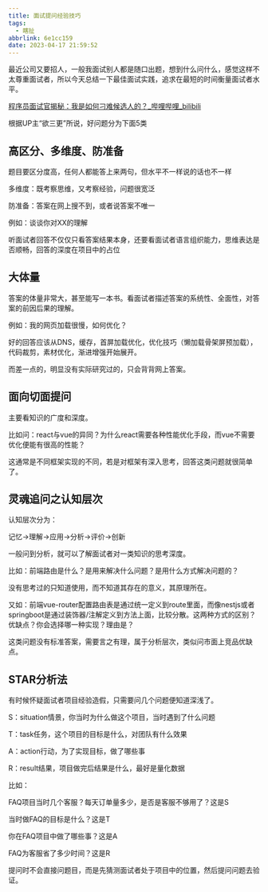 ```yaml
---
title: 面试提问经验技巧
tags:
  - 瞎扯
abbrlink: 6e1cc159
date: 2023-04-17 21:59:52
---
```


最近公司又要招人，一般我面试别人都是随口出题，想到什么问什么，感觉这样不太尊重面试者，所以今天总结一下最佳面试实践，追求在最短的时间衡量面试者水平。



[程序员面试官揭秘：我是如何刁难候选人的？_哔哩哔哩_bilibili](https://www.bilibili.com/video/BV1Jt411J7Ey/)

根据UP主“欲三更”所说，好问题分为下面5类

## 高区分、多维度、防准备

题目要区分度高，任何人都能答上来两句，但水平不一样说的话也不一样

多维度：既考察思维，又考察经验，问题很宽泛

防准备：答案在网上搜不到，或者说答案不唯一



例如：谈谈你对XX的理解

听面试者回答不仅仅只看答案结果本身，还要看面试者语言组织能力，思维表达是否顺畅，回答的深度在项目中的占位





## 大体量

答案的体量非常大，甚至能写一本书。看面试者描述答案的系统性、全面性，对答案的前因后果的理解。

例如：我的网页加载很慢，如何优化？

好的回答应该从DNS，缓存，首屏加载优化，优化技巧（懒加载骨架屏预加载），代码裁剪，素材优化，渐进增强开始展开。

而差一点的，明显没有实际研究过的，只会背背网上答案。





## 面向切面提问

主要看知识的广度和深度。

比如问：react与vue的异同？为什么react需要各种性能优化手段，而vue不需要优化便能有很高的性能？

这通常是不同框架实现的不同，若是对框架有深入思考，回答这类问题就很简单了。



## 灵魂追问之认知层次

认知层次分为：

记忆->理解->应用->分析->评价->创新

一般问到分析，就可以了解面试者对一类知识的思考深度。

比如：前端路由是什么？是用来解决什么问题？是用什么方式解决问题的？

没有思考过的只知道使用，而不知道其存在的意义，其原理所在。

又如：前端vue-router配置路由表是通过统一定义到route里面，而像nestjs或者springboot是通过装饰器/注解定义到方法上面，比较分散。这两种方式的区别？优缺点？你会选择哪一种实现？理由是？

这类问题没有标准答案，需要言之有理，属于分析层次，类似问市面上竞品优缺点。



## STAR分析法

有时候怀疑面试者项目经验造假，只需要问几个问题便知道深浅了。

S：situation情景，你当时为什么做这个项目，当时遇到了什么问题

T：task任务，这个项目的目标是什么，对团队有什么效果

A：action行动，为了实现目标，做了哪些事

R：result结果，项目做完后结果是什么，最好是量化数据

比如：

FAQ项目当时几个客服？每天订单量多少，是否是客服不够用了？这是S

当时做FAQ的目标是什么？这是T

你在FAQ项目中做了哪些事？这是A

FAQ为客服省了多少时间？这是R

提问时不会直接问题目，而是先猜测面试者处于项目中的位置，然后提问问题去验证。
